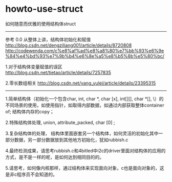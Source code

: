 # howto-use-struct
如何随意而优雅的使用结构体struct

-------------------------------------------------------------------------------------------
参考
0.0 从整体上讲，结构体初始化和赋值
http://blog.csdn.net/dengziliang001/article/details/8720808
http://codewenda.com/c%e8%af%ad%e8%a8%80%e7%bb%93%e6%9e%84%e4%bd%93%e7%9b%b4%e6%8e%a5%e8%b5%8b%e5%80%bc/

1.对于结构体变量赋值的误区
http://blog.csdn.net/tietao/article/details/7257835

2.零长数组相关
http://blog.csdn.net/yang_yulei/article/details/23395315

---------------------------------------------------------------------------------------------
1.简单结构体（初始化一个包含char, int, char \*, char [x], int[][], char \*[], \）的不同场景的使用，如使用指针，如取得内部数据，如通过内部获取整体container of; 结构体内存的copy；

2.特殊结构体处理, union, attribute\_packed, char [0] ;

3.复杂结构体的处理， 结构体里面嵌套另一个结构体，如何灵活的初始化其中一部分数据，另一部分数据放到其他地方初始化，犹如rubbish.c

4.最终检测成果，请思考rubbish.c和4bitled中i2c的driver里面对结构体的应用的方式，是不是一样的呢，是如何达到相同目的的。

5.请思考，如何像内核那样，通过结构体来实现面向对象，c也是面向对象的，这是非c程序员不会知道的。
